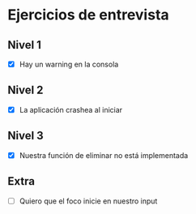 # Ejercicios de entrevista

## Nivel 1
- [X] Hay un warning en la consola

## Nivel 2
- [X] La aplicación crashea al iniciar

## Nivel 3
- [X] Nuestra función de eliminar no está implementada

## Extra
- [ ] Quiero que el foco inicie en nuestro input
